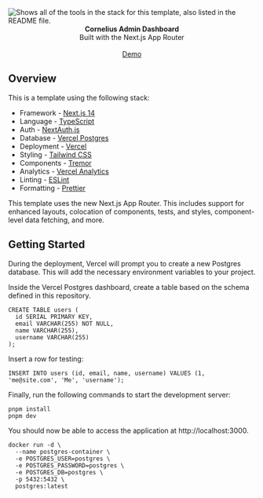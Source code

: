 <picture>
  <source media="(prefers-color-scheme: dark)" srcset="https://user-images.githubusercontent.com/9113740/201498864-2a900c64-d88f-4ed4-b5cf-770bcb57e1f5.png">
  <source media="(prefers-color-scheme: light)" srcset="https://user-images.githubusercontent.com/9113740/201498152-b171abb8-9225-487a-821c-6ff49ee48579.png">
  <img alt="Shows all of the tools in the stack for this template, also listed in the README file." src="https://user-images.githubusercontent.com/9113740/201498152-b171abb8-9225-487a-821c-6ff49ee48579.png">
</picture>

<div align="center"><strong>Cornelius Admin Dashboard</strong></div>
<div align="center">Built with the Next.js App Router</div>
<br />
<div align="center">
<a href="http://admin-dash-template.vercel.sh/">Demo</a>
<span> 
</div>

## Overview

This is a template using the following stack:

- Framework - [Next.js 14](https://nextjs.org/14)
- Language - [TypeScript](https://www.typescriptlang.org)
- Auth - [NextAuth.js](https://next-auth.js.org)
- Database - [Vercel Postgres](https://vercel.com/postgres)
- Deployment - [Vercel](https://vercel.com/docs/concepts/next.js/overview)
- Styling - [Tailwind CSS](https://tailwindcss.com)
- Components - [Tremor](https://www.tremor.so)
- Analytics - [Vercel Analytics](https://vercel.com/analytics)
- Linting - [ESLint](https://eslint.org)
- Formatting - [Prettier](https://prettier.io)

This template uses the new Next.js App Router. This includes support for enhanced layouts, colocation of components, tests, and styles, component-level data fetching, and more.

## Getting Started

During the deployment, Vercel will prompt you to create a new Postgres database. This will add the necessary environment variables to your project.

Inside the Vercel Postgres dashboard, create a table based on the schema defined in this repository.

```
CREATE TABLE users (
  id SERIAL PRIMARY KEY,
  email VARCHAR(255) NOT NULL,
  name VARCHAR(255),
  username VARCHAR(255)
);
```

Insert a row for testing:

```
INSERT INTO users (id, email, name, username) VALUES (1, 'me@site.com', 'Me', 'username');
```

Finally, run the following commands to start the development server:

```
pnpm install
pnpm dev
```

You should now be able to access the application at http://localhost:3000.

```
docker run -d \
  --name postgres-container \
  -e POSTGRES_USER=postgres \
  -e POSTGRES_PASSWORD=postgres \
  -e POSTGRES_DB=postgres \
  -p 5432:5432 \
  postgres:latest

```